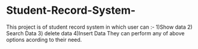 # Student-Record-System-
This project is of student record system in which user  can :-
1)Show data
2) Search Data
3) delete data
4)Insert Data
They can perform  any of  above options acording to their need.
